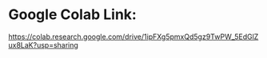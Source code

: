 # Google Colab Link: 

https://colab.research.google.com/drive/1ipFXg5pmxQd5gz9TwPW_5EdGlZux8LaK?usp=sharing
